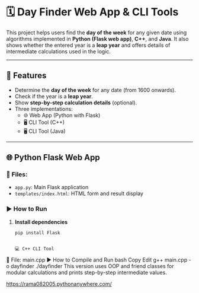 # 🗓️ Day Finder Web App & CLI Tools

This project helps users find the **day of the week** for any given date using algorithms implemented in **Python (Flask web app)**, **C++**, and **Java**. It also shows whether the entered year is a **leap year** and offers details of intermediate calculations used in the logic.

---

## 🔧 Features

- Determine the **day of the week** for any date (from 1600 onwards).
- Check if the year is a **leap year**.
- Show **step-by-step calculation details** (optional).
- Three implementations:
  - 🌐 Web App (Python with Flask)
  - 🖥️ CLI Tool (C++)
  - 🖥️ CLI Tool (Java)

---

## 🌐 Python Flask Web App

### 📁 Files:
- `app.py`: Main Flask application
- `templates/index.html`: HTML form and result display

### ▶️ How to Run


1. **Install dependencies**
   ```bash
   pip install Flask


   💻 C++ CLI Tool
📁 File: main.cpp
▶️ How to Compile and Run
bash
Copy
Edit
g++ main.cpp -o dayfinder
./dayfinder
This version uses OOP and friend classes for modular calculations and prints step-by-step intermediate values.





https://rama082005.pythonanywhere.com/


